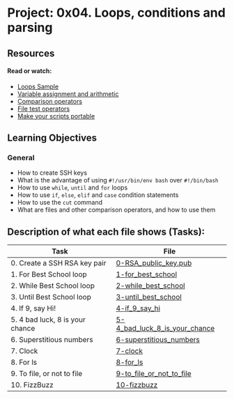 # Project: 0x04. Loops, conditions and parsing

## Resources

#### Read or watch:

* [Loops Sample](https://tldp.org/LDP/Bash-Beginners-Guide/html/sect_09_01.html)
* [Variable assignment and arithmetic](https://tldp.org/LDP/abs/html/ops.html)
* [Comparison operators](https://tldp.org/LDP/abs/html/comparison-ops.html)
* [File test operators](https://tldp.org/LDP/abs/html/fto.html)
* [Make your scripts portable](https://www.cyberciti.biz/tips/finding-bash-perl-python-portably-using-env.html)

## Learning Objectives

### General

* How to create SSH keys
* What is the advantage of using  <code>#!/usr/bin/env bash</code> over <code>#!/bin/bash</code>
* How to use <code>while</code>, <code>until</code> and <code>for</code> loops
* How to use <code>if</code>, <code>else</code>, <code>elif</code> and <code>case</code> condition statements
* How to use the <code>cut</code> command
* What are files and other comparison operators, and how to use them

## Description of what each file shows (Tasks):

| Task | File |
| ---- | ---- |
| 0. Create a SSH RSA key pair | [0-RSA_public_key.pub](./0-RSA_public_key.pub) |
| 1. For Best School loop | [1-for_best_school](./1-for_best_school) |
| 2. While Best School loop | [2-while_best_school](./2-while_best_school) |
| 3. Until Best School loop | [3-until_best_school](./3-until_best_school) |
| 4. If 9, say Hi! | [4-if_9_say_hi](./4-if_9_say_hi) |
| 5. 4 bad luck, 8 is your chance | [5-4_bad_luck_8_is_your_chance](./5-4_bad_luck_8_is_your_chance) |
| 6. Superstitious numbers | [6-superstitious_numbers](./6-superstitious_numbers) |
| 7. Clock | [7-clock](./7-clock) |
| 8. For ls | [8-for_ls](./8-for_ls) |
| 9. To file, or not to file | [9-to_file_or_not_to_file](./9-to_file_or_not_to_file) |
| 10. FizzBuzz | [10-fizzbuzz](./10-fizzbuzz) |